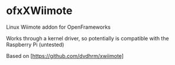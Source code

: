 ofxXWiimote
===========

Linux Wiimote addon for OpenFrameworks

Works through a kernel driver, so potentially is compatible with the Raspberry Pi (untested)

Based on [https://github.com/dvdhrm/xwiimote]
